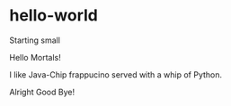 # hello-world
Starting small

Hello Mortals!

I like Java-Chip frappucino served with a whip of Python.

Alright Good Bye!
